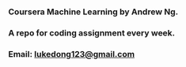 ### Coursera Machine Learning by Andrew Ng.
### A repo for coding assignment every week.
### Email: lukedong123@gmail.com
